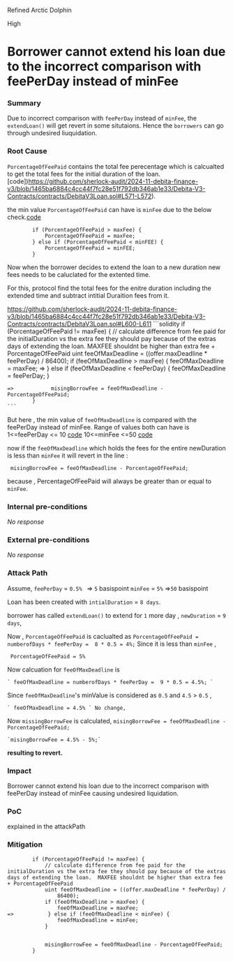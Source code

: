 Refined Arctic Dolphin

High

# Borrower cannot extend his loan due to the incorrect comparison with feePerDay instead of minFee




### Summary

Due to incorrect comparison with `feePerDay` instead of `minFee`, the `extendLoan()` will  get revert  in some situtaions. Hence the `borrowers` can go through undesired liuquidation.


### Root Cause

`PorcentageOfFeePaid` contains the total fee perecentage which is calcualted to get the total fees for the initial duration of the loan.[code])https://github.com/sherlock-audit/2024-11-debita-finance-v3/blob/1465ba6884c4cc44f7fc28e51f792db346ab1e33/Debita-V3-Contracts/contracts/DebitaV3Loan.sol#L571-L572).

the min value `PorcentageOfFeePaid` can have is `minFee` due to the below check.[code](https://github.com/sherlock-audit/2024-11-debita-finance-v3/blob/1465ba6884c4cc44f7fc28e51f792db346ab1e33/Debita-V3-Contracts/contracts/DebitaV3Loan.sol#L575-L579)
```solidity
        if (PorcentageOfFeePaid > maxFee) {
            PorcentageOfFeePaid = maxFee;
        } else if (PorcentageOfFeePaid < minFEE) {
            PorcentageOfFeePaid = minFEE;
        }
```

Now when the borrower decides to extend the loan to a new duration new fees needs to be caluclated for the extented time.

For this, protocol find the total fees for the enitre duration including the extended time and subtract intitial Duraition fees from it.


https://github.com/sherlock-audit/2024-11-debita-finance-v3/blob/1465ba6884c4cc44f7fc28e51f792db346ab1e33/Debita-V3-Contracts/contracts/DebitaV3Loan.sol#L600-L611
    ```solidity
            if (PorcentageOfFeePaid != maxFee) {
                // calculate difference from fee paid for the initialDuration vs the extra fee they should pay because of the extras days of extending the loan.  MAXFEE shouldnt be higher than extra fee + PorcentageOfFeePaid
                uint feeOfMaxDeadline = ((offer.maxDeadline * feePerDay) /
                    86400);
                if (feeOfMaxDeadline > maxFee) {
                    feeOfMaxDeadline = maxFee;
    =>           } else if (feeOfMaxDeadline < feePerDay) {
                    feeOfMaxDeadline = feePerDay;
                }


    =>            misingBorrowFee = feeOfMaxDeadline - PorcentageOfFeePaid;
            }
    ```
But here , the min value of `feeOfMaxDeadline` is compared with the feePerDay instead of minFee.
Range of values both can have is 
    1<=feePerDay <= 10 [code](https://github.com/sherlock-audit/2024-11-debita-finance-v3/blob/1465ba6884c4cc44f7fc28e51f792db346ab1e33/Debita-V3-Contracts/contracts/DebitaV3Aggregator.sol#L658-L662)
    10<=minFee <=50 [code](https://github.com/sherlock-audit/2024-11-debita-finance-v3/blob/1465ba6884c4cc44f7fc28e51f792db346ab1e33/Debita-V3-Contracts/contracts/DebitaV3Aggregator.sol#L670-L674)

now if the `feeOfMaxDeadline` which holds the fees for the entire newDuration is less than `minFee` it will revert in the line :

` misingBorrowFee = feeOfMaxDeadline - PorcentageOfFeePaid;`

because , PercentageOfFeePaid will always be greater than or equal to `minFee`.

### Internal pre-conditions
_No response_


### External pre-conditions

_No response_

### Attack Path
Assume,
    `feePerDay` = `0.5% ` => `5` basispoint
    `minFee` = `5%` =>`50` basispoint

Loan has been created with `intialDuration` = `8 days`.

borrower has called `extendLoan()`  to extend for `1` more day , `newDuration` = `9 days`,

Now , 
 `PorcentageOfFeePaid` is caclualted as 
  `PorcentageOfFeePaid = numberofDays * feePerDay =  8 * 0.5 = 4%;`
Since it is less than `minFee` ,

  ` PorcentageOfFeePaid = 5%`

Now calcuation for `feeOfMaxDeadline` is

    ` feeOfMaxDeadline = numberofDays * feePerDay =  9 * 0.5 = 4.5%; `

Since `feeOfMaxDeadline`'s minValue is considered as `0.5` and  `4.5` > `0.5` ,

    ` feeOfMaxDeadline = 4.5% ` No change,


 Now `missingBorrowFee` is calculated, `misingBorrowFee = feeOfMaxDeadline - PorcentageOfFeePaid;`

    `misingBorrowFee = 4.5% - 5%;`  

 **resulting to revert.**


### Impact

Borrower cannot extend his loan due to the incorrect comparison with feePerDay instead of minFee causing undesired liquidation.


### PoC
explained in the attackPath

### Mitigation


```solidity
        if (PorcentageOfFeePaid != maxFee) {
            // calculate difference from fee paid for the initialDuration vs the extra fee they should pay because of the extras days of extending the loan.  MAXFEE shouldnt be higher than extra fee + PorcentageOfFeePaid
            uint feeOfMaxDeadline = ((offer.maxDeadline * feePerDay) /
                86400);
            if (feeOfMaxDeadline > maxFee) {
                feeOfMaxDeadline = maxFee;
=>           } else if (feeOfMaxDeadline < minFee) {
                feeOfMaxDeadline = minFee;
            }


            misingBorrowFee = feeOfMaxDeadline - PorcentageOfFeePaid;
        }
```